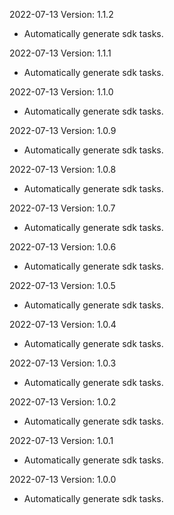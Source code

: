 2022-07-13 Version: 1.1.2
- Automatically generate sdk tasks.

2022-07-13 Version: 1.1.1
- Automatically generate sdk tasks.

2022-07-13 Version: 1.1.0
- Automatically generate sdk tasks.

2022-07-13 Version: 1.0.9
- Automatically generate sdk tasks.

2022-07-13 Version: 1.0.8
- Automatically generate sdk tasks.

2022-07-13 Version: 1.0.7
- Automatically generate sdk tasks.

2022-07-13 Version: 1.0.6
- Automatically generate sdk tasks.

2022-07-13 Version: 1.0.5
- Automatically generate sdk tasks.

2022-07-13 Version: 1.0.4
- Automatically generate sdk tasks.

2022-07-13 Version: 1.0.3
- Automatically generate sdk tasks.

2022-07-13 Version: 1.0.2
- Automatically generate sdk tasks.

2022-07-13 Version: 1.0.1
- Automatically generate sdk tasks.

2022-07-13 Version: 1.0.0
- Automatically generate sdk tasks.

